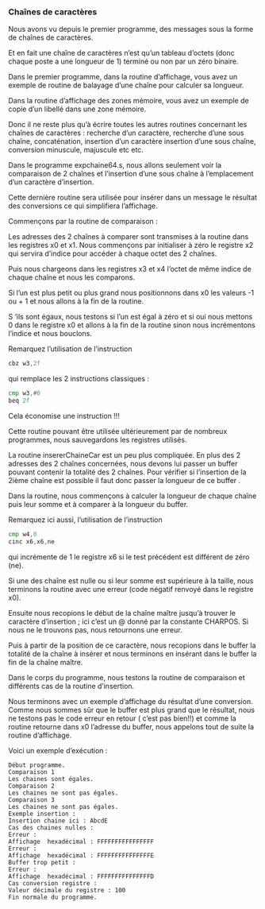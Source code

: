 ### Chaînes de caractères 
Nous avons vu depuis le premier programme, des messages sous la forme de chaînes de caractères.

Et en fait une chaîne de caractères n’est qu’un tableau d’octets (donc chaque poste a une longueur de 1) terminé ou non par un zéro binaire.

Dans le premier programme, dans la routine d’affichage, vous avez un exemple de routine de balayage d’une chaîne pour calculer sa longueur.

Dans la routine d’affichage des zones mémoire, vous avez un exemple de copie d’un libellé dans une zone mémoire.

Donc il ne reste plus qu’à écrire toutes les autres routines concernant les chaînes de caractères : recherche d’un caractère, recherche d’une sous chaîne, concaténation, insertion d’un caractère insertion d’une sous chaîne, conversion minuscule, majuscule etc etc.

Dans le programme expchaine64.s, nous allons seulement voir la comparaison de 2 chaînes et l’insertion d’une sous chaîne à l’emplacement d’un caractère d’insertion.

Cette dernière routine sera utilisée pour insérer dans un message le résultat des conversions ce qui simplifiera l’affichage.

Commençons par la routine de comparaison :

Les adresses des 2 chaînes à comparer sont transmises à la routine dans les registres x0 et x1. Nous commençons par initialiser à zéro le registre x2 qui servira d’indice pour accéder à chaque octet des 2 chaînes.

Puis nous chargeons dans les registres x3 et x4 l’octet de même indice de chaque chaîne et nous les comparons.

Si l’un est plus petit ou plus grand nous positionnons dans x0 les valeurs -1 ou + 1 et nous allons à la fin de la routine.

S ‘ils sont égaux, nous testons si l’un est égal à zéro et si oui nous mettons 0 dans le registre x0 et allons à la fin de la routine sinon nous incrémentons l’indice et nous bouclons. 

Remarquez l’utilisation de l’instruction
```asm
cbz w3,2f 
```
qui remplace les 2 instructions classiques :
```asm
cmp w3,#0
beq 2f
```
Cela économise une instruction !!!

Cette routine pouvant être utilisée ultérieurement par de nombreux programmes, nous sauvegardons les registres utilisés.

La routine insererChaineCar est un peu plus compliquée. En plus des 2 adresses des 2 chaînes concernées, nous devons lui passer un buffer pouvant contenir la totalité des 2 chaînes. Pour vérifier si l’insertion de la 2ième chaîne est possible il faut donc passer la longueur de ce buffer .

Dans la routine, nous commençons à calculer la longueur de chaque chaîne puis leur somme et à comparer à la longueur du buffer.

Remarquez ici aussi, l’utilisation de l’instruction 
```asm
cmp w4,0
cinc x6,x6,ne
```
qui incrémente de 1 le registre x6 si le test précédent est différent de zéro (ne).

Si une des chaîne est nulle ou si leur somme est supérieure à la taille, nous terminons la routine avec une erreur (code négatif renvoyé dans le registre x0).

Ensuite nous recopions le début de la chaîne maître jusqu’à trouver le caractère d’insertion ; ici c’est un @ donné par la constante CHARPOS. Si nous ne le trouvons pas, nous retournons une erreur.

Puis à partir de la position de ce caractère, nous recopions dans le buffer la totalité de la chaîne à insérer et nous terminons en insérant dans le buffer la fin de la chaîne maître.

Dans le corps du programme, nous testons la routine de comparaison et différents cas de la routine d’insertion.

Nous terminons avec un exemple d’affichage du résultat d’une conversion. Comme nous sommes sûr que le buffer est plus grand que le résultat, nous ne testons pas le code erreur en retour ( c’est pas bien!!) et comme la routine retourne dans x0 l’adresse du buffer, nous appelons tout de suite la routine d’affichage.

Voici un exemple d’exécution :
```
Début programme.
Comparaison 1
Les chaines sont égales.
Comparaison 2
Les chaines ne sont pas égales.
Comparaison 3
Les chaines ne sont pas égales.
Exemple insertion :
Insertion chaine ici : AbcdE
Cas des chaines nulles :
Erreur :
Affichage  hexadécimal : FFFFFFFFFFFFFFFF
Erreur :
Affichage  hexadécimal : FFFFFFFFFFFFFFFE
Buffer trop petit :
Erreur :
Affichage  hexadécimal : FFFFFFFFFFFFFFFD
Cas conversion registre :
Valeur décimale du registre : 100
Fin normale du programme.
```
